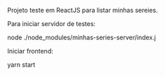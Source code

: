 Projeto teste em ReactJS para listar minhas sereies.


Para iniciar servidor de testes:

node ./node_modules/minhas-series-server/index.j

Iniciar frontend:

yarn start
